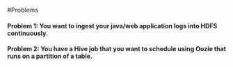 #Problems

####	Problem 1: You want to ingest your java/web application logs into HDFS continuously.

####	Problem 2: You have a Hive job that you want to schedule using Oozie that runs on a partition of a table.
